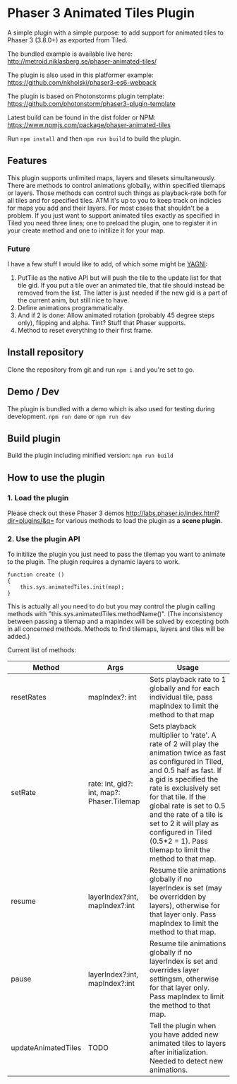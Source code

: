 # Phaser 3 Animated Tiles Plugin

A simple plugin with a simple purpose: to add support for animated tiles to Phaser 3 (3.8.0+) as exported from Tiled.

The bundled example is available live here: http://metroid.niklasberg.se/phaser-animated-tiles/

The plugin is also used in this platformer example: https://github.com/nkholski/phaser3-es6-webpack

The plugin is based on Photonstorms plugin template: https://github.com/photonstorm/phaser3-plugin-template

Latest build can be found in the dist folder or NPM: https://www.npmjs.com/package/phaser-animated-tiles

Run `npm install` and then `npm run build` to build the plugin.

## Features
This plugin supports unlimited maps, layers and tilesets simultaneously. There are methods to control animations globally, within specified tilemaps or layers. Those methods can control such things as playback-rate both for all tiles and for specified tiles. ATM it's up to you to keep track on indicies for maps you add and their layers. For most cases that shouldn't be a problem. If you just want to support animated tiles exactly as specified in Tiled you need three lines; one to preload the plugin, one to register it in your create method and one to initilize it for your map.

### Future
I have a few stuff I would like to add, of which some might be [YAGNI](https://en.wikipedia.org/wiki/You_aren%27t_gonna_need_it):
1. PutTile as the native API but will push the tile to the update list for that tile gid. If you put a tile over an animated tile, that tile should instead be removed from the list. The latter is just needed if the new gid is a part of the current anim, but still nice to have.
2. Define animations programmatically.
3. And if 2 is done: Allow animated rotation (probably 45 degree steps only), flipping and alpha. Tint? Stuff that Phaser supports.
4. Method to reset everything to their first frame.

## Install repository
Clone the repository from git and run `npm i` and you're set to go.

## Demo / Dev
The plugin is bundled with a demo which is also used for testing during development.
`npm run demo` or `npm run dev`

## Build plugin
Build the plugin including minified version:
`npm run build`

## How to use the plugin

### 1. Load the plugin

Please check out these Phaser 3 demos http://labs.phaser.io/index.html?dir=plugins/&q= for various methods to load the plugin as a **scene plugin**.

### 2. Use the plugin API

To initilize the plugin you just need to pass the tilemap you want to animate to the plugin. The plugin requires a dynamic layers to work.

```
function create ()
{
    this.sys.animatedTiles.init(map);
}
```

This is actually all you need to do but you may control the plugin calling methods with "this.sys.animatedTiles.methodName()". (The inconsistency between passing a tilemap and a mapindex will be solved by excepting both in all concerned methods. Methods to find tilemaps, layers and tiles will be added.)

Current list of methods:

| Method        | Args          | Usage  |
| ------------- |---------------| -----|
| resetRates     | mapIndex?: int | Sets playback rate to 1 globally and for each individual tile, pass mapIndex to limit the method to that map |
| setRate       | rate: int, gid?: int, map?: Phaser.Tilemap      |  Sets playback multiplier to 'rate'. A rate of 2 will play the animation twice as fast as configured in Tiled, and 0.5 half as fast. If a gid is specified the rate is exclusively set for that tile. If the global rate is set to 0.5 and the rate of a tile is set to 2 it will play as configured in Tiled (0.5*2 = 1). Pass tilemap to limit the method to that map.|
| resume         | layerIndex?:int, mapIndex?:int     | Resume tile animations globally if no layerIndex is set (may be overridden by layers), otherwise for that layer only. Pass mapIndex to limit the method to that map. |
| pause          | layerIndex?:int, mapIndex?:int     | Resume tile animations globally if no layerIndex is set and overrides layer settingsm, otherwise for that layer only. Pass mapIndex to limit the method to that map.|
| updateAnimatedTiles | TODO | Tell the plugin when you have added new animated tiles to layers after initialization. Needed to detect new animations. |
